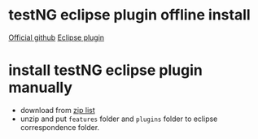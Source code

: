 # testNG eclipse plugin offline install 
[Official github](https://github.com/cbeust/testng)
[Eclipse plugin](https://github.com/cbeust/testng-eclipse)


# install testNG eclipse plugin manually
- download from [zip list](http://dl.bintray.com/testng-team/testng-eclipse-release/zipped/)
- unzip and put `features` folder and `plugins` folder to eclipse correspondence folder.
